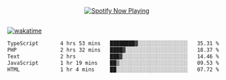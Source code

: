 

<p align="center">
  <a href="https://open.spotify.com/user/31ljmyymhthokwewwcd6dsdmvprm" target="_blank"><img src="https://novatorem-psi-rosy.vercel.app/api/spotify" alt="Spotify Now Playing"/></a>
</p>

##

[![wakatime](https://wakatime.com/badge/user/87646243-158a-4241-a3cb-668e1fa2dbb8.svg)](https://wakatime.com/@87646243-158a-4241-a3cb-668e1fa2dbb8)
<!--START_SECTION:waka-->

```txt
TypeScript       4 hrs 53 mins   ████████▓░░░░░░░░░░░░░░░░   35.31 %
PHP              2 hrs 32 mins   ████▓░░░░░░░░░░░░░░░░░░░░   18.37 %
Text             2 hrs           ███▓░░░░░░░░░░░░░░░░░░░░░   14.46 %
JavaScript       1 hr 19 mins    ██▒░░░░░░░░░░░░░░░░░░░░░░   09.53 %
HTML             1 hr 4 mins     ██░░░░░░░░░░░░░░░░░░░░░░░   07.72 %
```

<!--END_SECTION:waka-->
